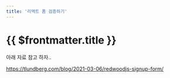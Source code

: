 ```yaml
---
title: '리액트 폼 검증하기'
---
```


# {{ $frontmatter.title }}


아래 자료 참고 하자..


https://tlundberg.com/blog/2021-03-06/redwoodjs-signup-form/
